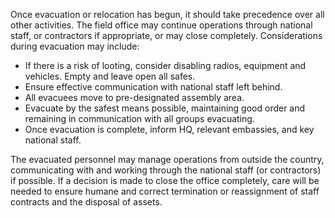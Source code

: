 [Title]: # (Phase Four - Evacuation)
[Difficulty]: # (Beginner)
[Order]: # (3)

Once evacuation or relocation has begun, it should take precedence over all other activities.  The field office may continue operations through national staff, or contractors if appropriate, or may close completely.  Considerations during evacuation may include:

*   If there is a risk of looting, consider disabling radios, equipment and vehicles.  Empty and leave open all safes.
*   Ensure effective communication with national staff left behind.
*   All evacuees move to pre-designated assembly area.
*   Evacuate by the safest means possible, maintaining good order and remaining in communication with all groups evacuating.
*   Once evacuation is complete, inform HQ, relevant embassies, and key national staff.

The evacuated personnel may manage operations from outside the country, communicating with and working through the national staff (or contractors) if possible.  If a decision is made to close the office completely, care will be needed to ensure humane and correct termination or reassignment of staff contracts and the disposal of assets.
